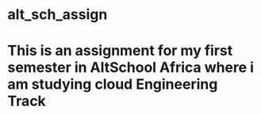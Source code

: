 # alt_sch_assign
# This is an assignment for my first semester in AltSchool Africa where i am studying cloud Engineering Track